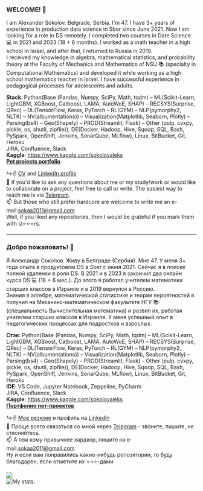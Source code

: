 ### WELCOME! 👋

I am Alexander Sokolov. Belgrade, Serbia. I'm 47. I have 3+ years of experience in production data science in Sber since June 2021. Now I am looking for a role in DS remotely. I completed two courses in Date Science 💻 in 2021 and 2023 (18 + 6 months). I worked as a math teacher in a high school in Israel, and after that, I returned to Russia in 2019.  
I received my knowledge in algebra, mathematical statistics, and probability theory at the Faculty of Mechanics and Mathematics of NSU 📚 (specialty in Computational Mathematics) and developed it while working as a high school mathematics teacher in Israel. I have successful experience in pedagogical processes for adolescents and adults.  

**Stack**:  Python(Base (Pandas, Numpy, SciPy, Math, tqdm) – ML(Scikit-Learn, LightGBM, XGBoost, Catboost, LAMA, AutoWoE, SHAP) – RECSYS(Surprise, QRec) – DL(TensorFlow, Keras, PyTorch – RL(GYM) – NLP(pymorphy2, NLTK) – NV(albumentations)) – Visualization(Matplotlib, Seaborn, Plotly) – Parsing(bs4) – Geo(Shapely) – PROD(Streamlit, Flask) – Other (pulp, cvxpy, pickle, os, shutil, zipfile)), DE(Docker, Hadoop, Hive, Sqoop, SQL, Bash, PySpark, OpenShift, Jenkins, SonarQube, MLflow), Linux, BitBucket, Git, Heroku  
JIRA, Confluence, Slack  
**Kaggle**: https://www.kaggle.com/sokolovaleks  
[**Pet projects portfolio**](https://github.com/alex-sokolov2011/pet-projects)  

↪️✌️ [CV](https://github.com/alex-sokolov2011/diplomas_and_certificates/blob/main/CV_DataScientist_Sokolov_Eng.pdf) and [LinkedIn profile](https://www.linkedin.com/in/sokolov-a-ds/)  
📩  If you'd like to ask any questions about me or my study/work or would like to collaborate on a project, feel free to call or write. The easiest way to reach me is via [Telegram](https://t.me/aleks_2011).  
📫 But those who still prefer hardcore are welcome to write me an e-mail:[sokaa2011@gmail.com](mailto:sokaa2011@gmail.com)  
Well, if you liked any repositories, then I would be grateful if you mark them with st⭐️⭐️⭐️rs.

---
### Добро пожаловать! 👋

Я Александр Соколов. Живу в Белграде (Сербия). Мне 47. У меня 3+ года опыта в продуктовом DS в Sber с июня 2021. Сейчас я в поиске полной удаленки в роли DS. В 2021 и в 2023 я закончил два онлайн курса DS 💻 (18 + 6 мес.). До этого я работал учителем математики старших классов в Израиле и в 2019 вернулся в Россию.  
Знания в алгебре, математической статистике и теории вероятностей я получил на Механико-математическом факультете НГУ 📚 (специальность Вычислительная математика) и развил их, работая учителем старших классов в Израиле. У меня успешный опыт в педагогических процессах для подростков и взрослых.  

**Стэк**:  Python(Base (Pandas, Numpy, SciPy, Math, tqdm) – ML(Scikit-Learn, LightGBM, XGBoost, Catboost, LAMA, AutoWoE, SHAP) – RECSYS(Surprise, QRec) – DL(TensorFlow, Keras, PyTorch – RL(GYM) – NLP(pymorphy2, NLTK) – NV(albumentations)) – Visualization(Matplotlib, Seaborn, Plotly) – Parsing(bs4) – Geo(Shapely) – PROD(Streamlit, Flask) – Other (pulp, cvxpy, pickle, os, shutil, zipfile)), DE(Docker, Hadoop, Hive, Sqoop, SQL, Bash, PySpark, OpenShift, Jenkins, SonarQube, MLflow), Linux, BitBucket, Git, Heroku  
**IDE**: VS Code, Jupyter Notebook, Zeppeline, PyCharm  
JIRA, Confluence, Slack  
**Kaggle**: https://www.kaggle.com/sokolovaleks  
[**Портфолио пет-проектов**](https://github.com/alex-sokolov2011/pet-projects)

↪️✌️ [Мое резюме](https://github.com/alex-sokolov2011/diplomas_and_certificates/blob/main/CV_DataScientist_Sokolov.pdf) и профиль на [LinkedIn](https://www.linkedin.com/in/sokolov-a-ds/)  
📩 Проще всего связаться со мной через [Telegram](https://t.me/aleks_2011) - звоните, пишите, не стесняйтесь.  
📫 А тем кому привычнее хардкор, пишите на e-mail:[sokaa2011@gmail.com](mailto:sokaa2011@gmail.com)  
Ну и если вам понравились какие-нибудь репозитории, то буду благодарен, если отметите их ⭐️⭐️⭐️-дами  

![](https://komarev.com/ghpvc/?username=alex-sokolov2011&color=blue)  
![My stats:](https://github-readme-stats.vercel.app/api?username=alex-sokolov2011&hide=prs&hide_title=True&hide_border=True&card_width=100&text_color=0d1117&show_icons=true)
